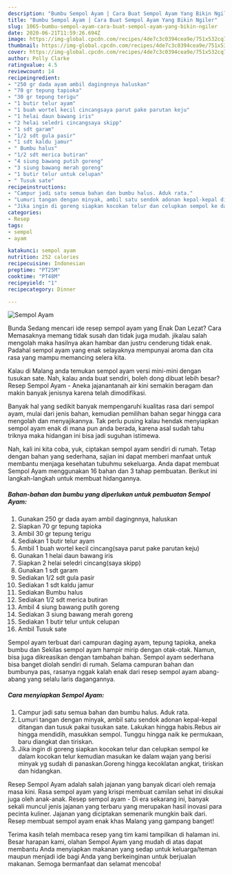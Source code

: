 ```yaml
---
description: "Bumbu Sempol Ayam | Cara Buat Sempol Ayam Yang Bikin Ngiler"
title: "Bumbu Sempol Ayam | Cara Buat Sempol Ayam Yang Bikin Ngiler"
slug: 1065-bumbu-sempol-ayam-cara-buat-sempol-ayam-yang-bikin-ngiler
date: 2020-06-21T11:59:26.694Z
image: https://img-global.cpcdn.com/recipes/4de7c3c0394cea9e/751x532cq70/sempol-ayam-foto-resep-utama.jpg
thumbnail: https://img-global.cpcdn.com/recipes/4de7c3c0394cea9e/751x532cq70/sempol-ayam-foto-resep-utama.jpg
cover: https://img-global.cpcdn.com/recipes/4de7c3c0394cea9e/751x532cq70/sempol-ayam-foto-resep-utama.jpg
author: Polly Clarke
ratingvalue: 4.5
reviewcount: 14
recipeingredient:
- "250 gr dada ayam ambil dagingnnya haluskan"
- "70 gr tepung tapioka"
- "30 gr tepung terigu"
- "1 butir telur ayam"
- "1 buah wortel kecil cincangsaya parut pake parutan keju"
- "1 helai daun bawang iris"
- "2 helai seledri cincangsaya skipp"
- "1 sdt garam"
- "1/2 sdt gula pasir"
- "1 sdt kaldu jamur"
- " Bumbu halus"
- "1/2 sdt merica butiran"
- "4 siung bawang putih goreng"
- "3 siung bawang merah goreng"
- "1 butir telur untuk celupan"
- " Tusuk sate"
recipeinstructions:
- "Campur jadi satu semua bahan dan bumbu halus. Aduk rata."
- "Lumuri tangan dengan minyak, ambil satu sendok adonan kepal-kepal ditangan dan tusuk pakai tusukan sate. Lakukan hingga habis.Rebus air hingga mendidih, masukkan sempol. Tunggu hingga naik ke permukaan, baru diangkat dan tiriskan."
- "Jika ingin di goreng siapkan kocokan telur dan celupkan sempol ke dalam kocokan telur kemudian masukan ke dalam wajan yang berisi minyak yg sudah di panaskan.Goreng hingga kecoklatan angkat, tiriskan dan hidangkan."
categories:
- Resep
tags:
- sempol
- ayam

katakunci: sempol ayam 
nutrition: 252 calories
recipecuisine: Indonesian
preptime: "PT25M"
cooktime: "PT48M"
recipeyield: "1"
recipecategory: Dinner

---
```



![Sempol Ayam](https://img-global.cpcdn.com/recipes/4de7c3c0394cea9e/751x532cq70/sempol-ayam-foto-resep-utama.jpg)

Bunda Sedang mencari ide resep sempol ayam yang Enak Dan Lezat? Cara Memasaknya memang tidak susah dan tidak juga mudah. jikalau salah mengolah maka hasilnya akan hambar dan justru cenderung tidak enak. Padahal sempol ayam yang enak selayaknya mempunyai aroma dan cita rasa yang mampu memancing selera kita.

Kalau di Malang anda temukan sempol ayam versi mini-mini dengan tusukan sate. Nah, kalau anda buat sendiri, boleh dong dibuat lebih besar? Resep Sempol Ayam - Aneka jajanantanah air kini semakin beragam dan makin banyak jenisnya karena telah dimodifikasi.

Banyak hal yang sedikit banyak mempengaruhi kualitas rasa dari sempol ayam, mulai dari jenis bahan, kemudian pemilihan bahan segar hingga cara mengolah dan menyajikannya. Tak perlu pusing kalau hendak menyiapkan sempol ayam enak di mana pun anda berada, karena asal sudah tahu triknya maka hidangan ini bisa jadi suguhan istimewa.


Nah, kali ini kita coba, yuk, ciptakan sempol ayam sendiri di rumah. Tetap dengan bahan yang sederhana, sajian ini dapat memberi manfaat untuk membantu menjaga kesehatan tubuhmu sekeluarga. Anda dapat membuat Sempol Ayam menggunakan 16 bahan dan 3 tahap pembuatan. Berikut ini langkah-langkah untuk membuat hidangannya.

<!--inarticleads1-->

##### Bahan-bahan dan bumbu yang diperlukan untuk pembuatan Sempol Ayam:

1. Gunakan 250 gr dada ayam ambil dagingnnya, haluskan
1. Siapkan 70 gr tepung tapioka
1. Ambil 30 gr tepung terigu
1. Sediakan 1 butir telur ayam
1. Ambil 1 buah wortel kecil cincang(saya parut pake parutan keju)
1. Gunakan 1 helai daun bawang iris
1. Siapkan 2 helai seledri cincang(saya skipp)
1. Gunakan 1 sdt garam
1. Sediakan 1/2 sdt gula pasir
1. Sediakan 1 sdt kaldu jamur
1. Sediakan  Bumbu halus
1. Sediakan 1/2 sdt merica butiran
1. Ambil 4 siung bawang putih goreng
1. Sediakan 3 siung bawang merah goreng
1. Sediakan 1 butir telur untuk celupan
1. Ambil  Tusuk sate


Sempol ayam terbuat dari campuran daging ayam, tepung tapioka, aneka bumbu dan Sekilas sempol ayam hampir mirip dengan otak-otak. Namun, bisa juga dikreasikan dengan tambahan bahan. Sempol ayam sederhana bisa banget diolah sendiri di rumah. Selama campuran bahan dan bumbunya pas, rasanya nggak kalah enak dari resep sempol ayam abang-abang yang selalu laris dagangannya. 

<!--inarticleads2-->

##### Cara menyiapkan Sempol Ayam:

1. Campur jadi satu semua bahan dan bumbu halus. Aduk rata.
1. Lumuri tangan dengan minyak, ambil satu sendok adonan kepal-kepal ditangan dan tusuk pakai tusukan sate. Lakukan hingga habis.Rebus air hingga mendidih, masukkan sempol. Tunggu hingga naik ke permukaan, baru diangkat dan tiriskan.
1. Jika ingin di goreng siapkan kocokan telur dan celupkan sempol ke dalam kocokan telur kemudian masukan ke dalam wajan yang berisi minyak yg sudah di panaskan.Goreng hingga kecoklatan angkat, tiriskan dan hidangkan.


Resep Sempol Ayam adalah salah jajanan yang banyak dicari oleh remaja masa kini. Rasa sempol ayam yang krispi membuat camilan sehat ini disukai juga oleh anak-anak. Resep sempol ayam - Di era sekarang ini, banyak sekali muncul jenis jajanan yang terbaru yang merupakan hasil inovasi para pecinta kuliner. Jajanan yang diciptakan semenarik mungkin baik dari. Resep membuat sempol ayam enak khas Malang yang gampang banget! 

Terima kasih telah membaca resep yang tim kami tampilkan di halaman ini. Besar harapan kami, olahan Sempol Ayam yang mudah di atas dapat membantu Anda menyiapkan makanan yang sedap untuk keluarga/teman maupun menjadi ide bagi Anda yang berkeinginan untuk berjualan makanan. Semoga bermanfaat dan selamat mencoba!
